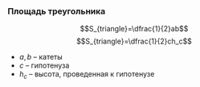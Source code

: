 ### Площадь треугольника

$$S_{triangle}=\dfrac{1}{2}ab$$
$$S_{triangle}=\dfrac{1}{2}ch_c$$
- $a, b$ – катеты
- $c$ – гипотенуза
- $h_c$ – высота, проведенная к гипотенузе
